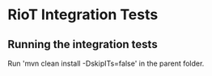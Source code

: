 # RioT Integration Tests

## Running the integration tests
Run 'mvn clean install -DskipITs=false' in the parent folder.
